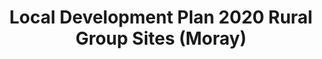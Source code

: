 ---
schema: default
title: Local Development Plan 2020 Rural Group Sites (Moray)
organization: Moray Council
notes: >-
    
resources:
  - name: Local Development Plan 2020 Rural Group Sites (Moray) CSV
  - url: >-
      https://data-moray.opendata.arcgis.com/datasets/moray::local-devevlopment-plan-2020-rural-group-sites-moray/about
  - format: CSV

  - name: Local Development Plan 2020 Rural Group Sites (Moray) KML
  - url: >-
      https://data-moray.opendata.arcgis.com/datasets/moray::local-devevlopment-plan-2020-rural-group-sites-moray/about
  - format: KML

  - name: Local Development Plan 2020 Rural Group Sites (Moray) SHAPEFILE
  - url: >-
      https://data-moray.opendata.arcgis.com/datasets/moray::local-devevlopment-plan-2020-rural-group-sites-moray/about
  - format: SHAPEFILE

  - name: Local Development Plan 2020 Rural Group Sites (Moray) GEOJSON
  - url: >-
      https://data-moray.opendata.arcgis.com/datasets/moray::local-devevlopment-plan-2020-rural-group-sites-moray/about
  - format: GEOJSON
license: INSPIRE Regulations 2009
category:

  - Planning
  - INSPIRE

  - Development Plansmaintainer: Moray Council
maintainer_email: someone@example.com
---